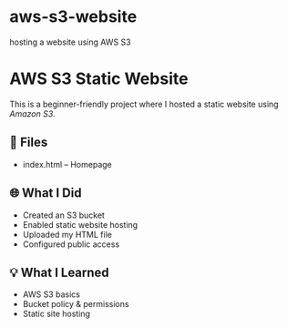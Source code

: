 # aws-s3-website
hosting a website using AWS S3
# AWS S3 Static Website

This is a beginner-friendly project where I hosted a static website using *Amazon S3*.

## 📁 Files
- index.html – Homepage

## 🌐 What I Did
- Created an S3 bucket
- Enabled static website hosting
- Uploaded my HTML file
- Configured public access

## 💡 What I Learned
- AWS S3 basics
- Bucket policy & permissions
- Static site hosting
